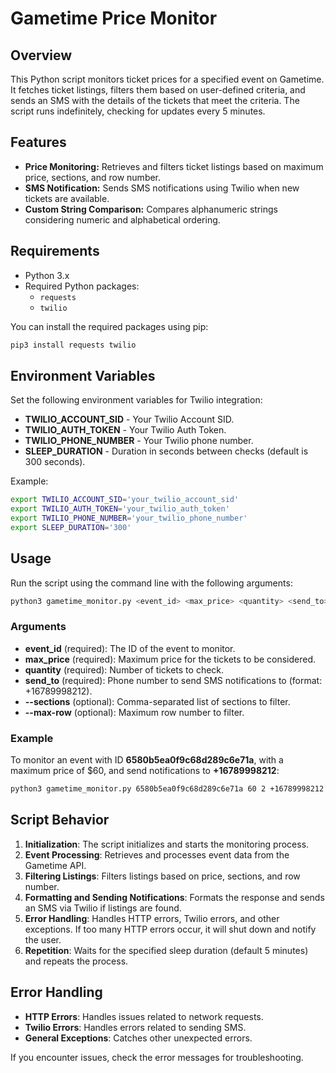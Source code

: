 # Gametime Price Monitor

## Overview

This Python script monitors ticket prices for a specified event on Gametime. It fetches ticket listings, filters them based on user-defined criteria, and sends an SMS with the details of the tickets that meet the criteria. The script runs indefinitely, checking for updates every 5 minutes.

## Features

- **Price Monitoring:** Retrieves and filters ticket listings based on maximum price, sections, and row number.
- **SMS Notification:** Sends SMS notifications using Twilio when new tickets are available.
- **Custom String Comparison:** Compares alphanumeric strings considering numeric and alphabetical ordering.

## Requirements

- Python 3.x
- Required Python packages:
  - `requests`
  - `twilio`

You can install the required packages using pip:

```bash
pip3 install requests twilio
```

## Environment Variables

Set the following environment variables for Twilio integration:

- **TWILIO_ACCOUNT_SID** - Your Twilio Account SID.
- **TWILIO_AUTH_TOKEN** - Your Twilio Auth Token.
- **TWILIO_PHONE_NUMBER** - Your Twilio phone number.
- **SLEEP_DURATION** - Duration in seconds between checks (default is 300 seconds).

Example:
```bash
export TWILIO_ACCOUNT_SID='your_twilio_account_sid'
export TWILIO_AUTH_TOKEN='your_twilio_auth_token'
export TWILIO_PHONE_NUMBER='your_twilio_phone_number'
export SLEEP_DURATION='300'
```

## Usage

Run the script using the command line with the following arguments:

```bash
python3 gametime_monitor.py <event_id> <max_price> <quantity> <send_to> [--sections <sections>] [--max-row <max_row>]
```

### Arguments
- **event_id** (required): The ID of the event to monitor.
- **max_price** (required): Maximum price for the tickets to be considered.
- **quantity** (required): Number of tickets to check.
- **send_to** (required): Phone number to send SMS notifications to (format: +16789998212).
- **--sections** (optional): Comma-separated list of sections to filter.
- **--max-row** (optional): Maximum row number to filter.

### Example

To monitor an event with ID **6580b5ea0f9c68d289c6e71a**, with a maximum price of $60, and send notifications to **+16789998212**:
```bash
python3 gametime_monitor.py 6580b5ea0f9c68d289c6e71a 60 2 +16789998212 --sections A,B --max-row 10
```

## Script Behavior

1. **Initialization**: The script initializes and starts the monitoring process.
2. **Event Processing**: Retrieves and processes event data from the Gametime API.
3. **Filtering Listings**: Filters listings based on price, sections, and row number.
4. **Formatting and Sending Notifications**: Formats the response and sends an SMS via Twilio if listings are found.
5. **Error Handling**: Handles HTTP errors, Twilio errors, and other exceptions. If too many HTTP errors occur, it will shut down and notify the user.
6. **Repetition**: Waits for the specified sleep duration (default 5 minutes) and repeats the process.

## Error Handling

- **HTTP Errors**: Handles issues related to network requests.
- **Twilio Errors**: Handles errors related to sending SMS.
- **General Exceptions**: Catches other unexpected errors.

If you encounter issues, check the error messages for troubleshooting.